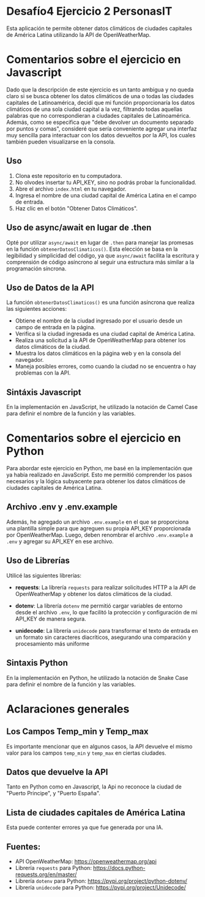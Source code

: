 # Desafío4 Ejercicio 2 PersonasIT

Esta aplicación te permite obtener datos climáticos de ciudades capitales de América Latina utilizando la API de OpenWeatherMap.

# Comentarios sobre el ejercicio en Javascript

Dado que la descripción de este ejercicio es un tanto ambigua y no queda claro si se busca obtener los datos climáticos de una o todas las ciudades capitales de Latinoamérica, decidí que mi función proporcionaría los datos climáticos de una sola ciudad capital a la vez, filtrando todas aquellas palabras que no correspondieran a ciudades capitales de Latinoamérica. Además, como se especifica que "debe devolver un documento separado por puntos y comas", consideré que sería conveniente agregar una interfaz muy sencilla para interactuar con los datos devueltos por la API, los cuales también pueden visualizarse en la consola.

## Uso

1. Clona este repositorio en tu computadora.
2. No olvodes insertar tu API_KEY, sino no podrás probar la funcionalidad.
3. Abre el archivo `index.html` en tu navegador.
4. Ingresa el nombre de una ciudad capital de América Latina en el campo de entrada.
5. Haz clic en el botón "Obtener Datos Climáticos".

## Uso de async/await en lugar de .then

Opté por utilizar `async/await` en lugar de `.then` para manejar las promesas en la función `obtenerDatosClimaticos()`. Esta elección se basa en la legibilidad y simplicidad del código, ya que `async/await` facilita la escritura y comprensión de código asíncrono al seguir una estructura más similar a la programación síncrona.

## Uso de Datos de la API

La función `obtenerDatosClimaticos()` es una función asíncrona que realiza las siguientes acciones:

- Obtiene el nombre de la ciudad ingresado por el usuario desde un campo de entrada en la página.
- Verifica si la ciudad ingresada es una ciudad capital de América Latina.
- Realiza una solicitud a la API de OpenWeatherMap para obtener los datos climáticos de la ciudad.
- Muestra los datos climáticos en la página web y en la consola del navegador.
- Maneja posibles errores, como cuando la ciudad no se encuentra o hay problemas con la API.

## Sintáxis Javascript

En la implementación en JavaScript, he utilizado la notación de Camel Case para definir el nombre de la función y las variables.

# Comentarios sobre el ejercicio en Python

Para abordar este ejercicio en Python, me basé en la implementación que ya había realizado en JavaScript. Esto me permitió comprender los pasos necesarios y la lógica subyacente para obtener los datos climáticos de ciudades capitales de América Latina.

## Archivo .env y .env.example

Además, he agregado un archivo `.env.example` en el que se proporciona una plantilla simple para que agreguen su propia API_KEY proporcionada por OpenWeatherMap. Luego, deben renombrar el archivo `.env.example` a `.env` y agregar su API_KEY en ese archivo.

## Uso de Librerías

Utilicé las siguientes librerías:

- **requests**: La librería `requests` para realizar solicitudes HTTP a la API de OpenWeatherMap y obtener los datos climáticos de la ciudad.

- **dotenv**: La librería `dotenv` me permitió cargar variables de entorno desde el archivo `.env`, lo que facilitó la protección y configuración de mi API_KEY de manera segura.

- **unidecode**: La librería `unidecode` para transformar el texto de entrada en un formato sin caracteres diacríticos, asegurando una comparación y procesamiento más uniforme

## Sintaxis Python

En la implementación en Python, he utilizado la notación de Snake Case para definir el nombre de la función y las variables.

# Aclaraciones generales

## Los Campos Temp_min y Temp_max

Es importante mencionar que en algunos casos, la API devuelve el mismo valor para los campos `temp_min` y `temp_max` en ciertas ciudades.

## Datos que devuelve la API

Tanto en Python como en Javascript, la Api no reconoce la ciudad de "Puerto Principe", y "Puerto España".

## Lista de ciudades capitales de América Latina

Esta puede contenter errores ya que fue generada por una IA.

## Fuentes:

- API OpenWeatherMap: https://openweathermap.org/api
- Librería `requests` para Python: https://docs.python-requests.org/en/master/
- Librería `dotenv` para Python: https://pypi.org/project/python-dotenv/
- Librería `unidecode` para Python: https://pypi.org/project/Unidecode/
